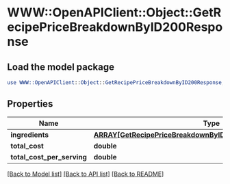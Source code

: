 # WWW::OpenAPIClient::Object::GetRecipePriceBreakdownByID200Response

## Load the model package
```perl
use WWW::OpenAPIClient::Object::GetRecipePriceBreakdownByID200Response;
```

## Properties
Name | Type | Description | Notes
------------ | ------------- | ------------- | -------------
**ingredients** | [**ARRAY[GetRecipePriceBreakdownByID200ResponseIngredientsInner]**](GetRecipePriceBreakdownByID200ResponseIngredientsInner.md) |  | 
**total_cost** | **double** |  | 
**total_cost_per_serving** | **double** |  | 

[[Back to Model list]](../README.md#documentation-for-models) [[Back to API list]](../README.md#documentation-for-api-endpoints) [[Back to README]](../README.md)


